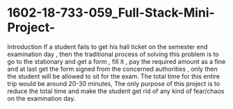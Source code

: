 # 1602-18-733-059_Full-Stack-Mini-Project-
Introduction
If  a student fails to get his hall ticket on the semester end examination day , then the traditional process of solving this problem is to go to the stationary and get a form , fill it , pay the required amount as a fine and at last get the form signed from the concerned authorities , only then the student will be allowed to sit for the exam. The total time for this entire  trip would be around 20-30 minutes, The only purpose of this project is to reduce the total time and make the student get rid of any kind of fear/chaos on the examination day.
